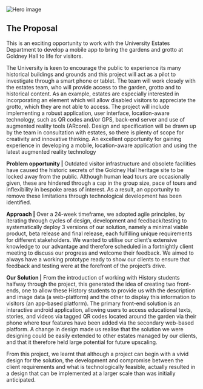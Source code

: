 ![Hero image](Portfolio%20A/00_Images/HeroImage.png)

## The Proposal

This is an exciting opportunity to work with the University Estates Department to develop a mobile app to bring the gardens and grotto at Goldney Hall to life for visitors.

The University is keen to encourage the public to experience its many historical buildings and grounds and this project will act as a pilot to investigate through a smart phone or tablet. The team will work closely with the estates team, who will provide access to the garden, grotto and to historical content. As an example, estates are especially interested in incorporating an element which will allow disabled visitors to appreciate the grotto, which they are not able to access. The project will include implementing a robust application, user interface, location-aware technology, such as QR codes and/or GPS, back-end server and use of augmented reality tools (ARcore). Design and specification will be drawn up by the team in consultation with estates, so there is plenty of scope for creativity and innovative thinking. An excellent opportunity for gaining experience in developing a mobile, location-aware application and using the latest augmented reality technology

**Problem opportunity |** Outdated visitor infrastructure and obsolete facilities have caused the historic secrets of the Goldney Hall heritage site to be locked away from the public. Although human lead tours are occasionally given, these are hindered through a cap in the group size, pace of tours and inflexibility in bespoke areas of interest. As a result, an opportunity to remove these limitations through technological development has been identified.

**Approach |** Over a 24-week timeframe, we adopted agile principles, by iterating through cycles of design, development and feedback/testing to systematically deploy 3 versions of our solution, namely a minimal viable product, beta release and final release, each fulfilling unique requirements for different stakeholders. We wanted to utilise our client’s extensive knowledge to our advantage and therefore scheduled in a fortnightly client meeting to discuss our progress and welcome their feedback. We aimed to always have a working prototype ready to show our clients to ensure that feedback and testing were at the forefront of the project’s drive.

**Our Solution |** From the introduction of working with History students halfway through the project, this generated the idea of creating two front-ends, one to allow these History students to provide us with the description and image data (a web-platform) and the other to display this information to visitors (an app-based platform). The primary front-end solution is an interactive android application, allowing users to access educational texts, stories, and videos via tagged QR codes located around the garden via their phone where tour features have been added via the secondary web-based platform. A change in design made us realise that the solution we were designing could be easily extended to other estates managed by our clients, and that it therefore held large potential for future upscaling.

From this project, we learnt that although a project can begin with a vivid design for the solution, the development and compromise between the client requirements and what is technologically feasible, actually resulted in a design that can be implemented at a larger scale than was initially anticipated.
